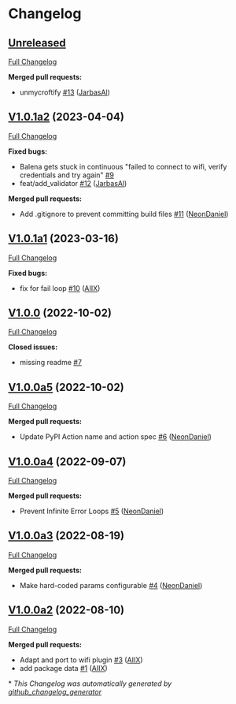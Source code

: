 # Changelog

## [Unreleased](https://github.com/OpenVoiceOS/ovos-PHAL-plugin-balena-wifi/tree/HEAD)

[Full Changelog](https://github.com/OpenVoiceOS/ovos-PHAL-plugin-balena-wifi/compare/V1.0.1a2...HEAD)

**Merged pull requests:**

- unmycroftify [\#13](https://github.com/OpenVoiceOS/ovos-PHAL-plugin-balena-wifi/pull/13) ([JarbasAl](https://github.com/JarbasAl))

## [V1.0.1a2](https://github.com/OpenVoiceOS/ovos-PHAL-plugin-balena-wifi/tree/V1.0.1a2) (2023-04-04)

[Full Changelog](https://github.com/OpenVoiceOS/ovos-PHAL-plugin-balena-wifi/compare/V1.0.1a1...V1.0.1a2)

**Fixed bugs:**

- Balena gets stuck in continuous "failed to connect to wifi, verify credentials and try again"  [\#9](https://github.com/OpenVoiceOS/ovos-PHAL-plugin-balena-wifi/issues/9)
- feat/add\_validator [\#12](https://github.com/OpenVoiceOS/ovos-PHAL-plugin-balena-wifi/pull/12) ([JarbasAl](https://github.com/JarbasAl))

**Merged pull requests:**

- Add .gitignore to prevent committing build files [\#11](https://github.com/OpenVoiceOS/ovos-PHAL-plugin-balena-wifi/pull/11) ([NeonDaniel](https://github.com/NeonDaniel))

## [V1.0.1a1](https://github.com/OpenVoiceOS/ovos-PHAL-plugin-balena-wifi/tree/V1.0.1a1) (2023-03-16)

[Full Changelog](https://github.com/OpenVoiceOS/ovos-PHAL-plugin-balena-wifi/compare/V1.0.0...V1.0.1a1)

**Fixed bugs:**

- fix for fail loop [\#10](https://github.com/OpenVoiceOS/ovos-PHAL-plugin-balena-wifi/pull/10) ([AIIX](https://github.com/AIIX))

## [V1.0.0](https://github.com/OpenVoiceOS/ovos-PHAL-plugin-balena-wifi/tree/V1.0.0) (2022-10-02)

[Full Changelog](https://github.com/OpenVoiceOS/ovos-PHAL-plugin-balena-wifi/compare/V1.0.0a5...V1.0.0)

**Closed issues:**

- missing readme [\#7](https://github.com/OpenVoiceOS/ovos-PHAL-plugin-balena-wifi/issues/7)

## [V1.0.0a5](https://github.com/OpenVoiceOS/ovos-PHAL-plugin-balena-wifi/tree/V1.0.0a5) (2022-10-02)

[Full Changelog](https://github.com/OpenVoiceOS/ovos-PHAL-plugin-balena-wifi/compare/V1.0.0a4...V1.0.0a5)

**Merged pull requests:**

- Update PyPI Action name and action spec [\#6](https://github.com/OpenVoiceOS/ovos-PHAL-plugin-balena-wifi/pull/6) ([NeonDaniel](https://github.com/NeonDaniel))

## [V1.0.0a4](https://github.com/OpenVoiceOS/ovos-PHAL-plugin-balena-wifi/tree/V1.0.0a4) (2022-09-07)

[Full Changelog](https://github.com/OpenVoiceOS/ovos-PHAL-plugin-balena-wifi/compare/V1.0.0a3...V1.0.0a4)

**Merged pull requests:**

- Prevent Infinite Error Loops [\#5](https://github.com/OpenVoiceOS/ovos-PHAL-plugin-balena-wifi/pull/5) ([NeonDaniel](https://github.com/NeonDaniel))

## [V1.0.0a3](https://github.com/OpenVoiceOS/ovos-PHAL-plugin-balena-wifi/tree/V1.0.0a3) (2022-08-19)

[Full Changelog](https://github.com/OpenVoiceOS/ovos-PHAL-plugin-balena-wifi/compare/V1.0.0a2...V1.0.0a3)

**Merged pull requests:**

- Make hard-coded params configurable [\#4](https://github.com/OpenVoiceOS/ovos-PHAL-plugin-balena-wifi/pull/4) ([NeonDaniel](https://github.com/NeonDaniel))

## [V1.0.0a2](https://github.com/OpenVoiceOS/ovos-PHAL-plugin-balena-wifi/tree/V1.0.0a2) (2022-08-10)

[Full Changelog](https://github.com/OpenVoiceOS/ovos-PHAL-plugin-balena-wifi/compare/560b54241f8c29880d316e87205c9e6d69889a01...V1.0.0a2)

**Merged pull requests:**

- Adapt and port to wifi plugin [\#3](https://github.com/OpenVoiceOS/ovos-PHAL-plugin-balena-wifi/pull/3) ([AIIX](https://github.com/AIIX))
- add package data [\#1](https://github.com/OpenVoiceOS/ovos-PHAL-plugin-balena-wifi/pull/1) ([AIIX](https://github.com/AIIX))



\* *This Changelog was automatically generated by [github_changelog_generator](https://github.com/github-changelog-generator/github-changelog-generator)*
